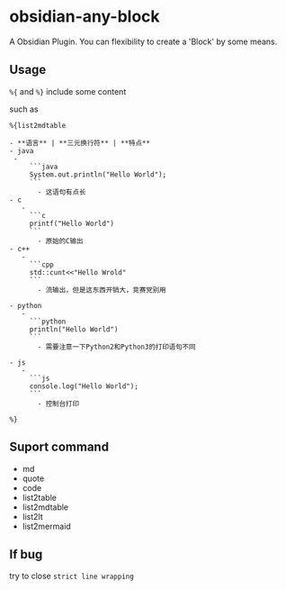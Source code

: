 # obsidian-any-block
 
 A Obsidian Plugin. You can flexibility to create a 'Block' by some means.
 
 ## Usage

 `%{` and `%}` include some content

 such as
 
 ```
 %{list2mdtable

- **语言** | **三元换行符** | **特点**
- java
  - 
      ```java
      System.out.println("Hello World");
      ```
        - 这语句有点长
- c
    - 
      ```c
      printf("Hello World")
      ```
        - 原始的C输出
- c++
    - 
      ```cpp
      std::cunt<<"Hello Wrold"
      ```
        - 流输出，但是这东西开销大，竞赛党别用

- python
    - 
      ```python
      println("Hello World")
      ```
        - 需要注意一下Python2和Python3的打印语句不同

- js
    - 
      ```js
      console.log("Hello World");
      ```
        - 控制台打印

%}
```

## Suport command

- md
- quote
- code
- list2table
- list2mdtable
- list2lt
- list2mermaid

## If bug

try to close `strict line wrapping`

